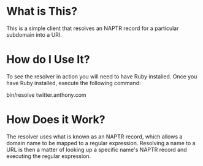 # What is This? #

This is a simple client that resolves an NAPTR record for a particular subdomain into a URI.

# How do I Use It? #

To see the resolver in action you will need to have Ruby installed. Once you have Ruby installed, execute the following command:

  bin/resolve twitter.anthony.com

# How Does it Work? #

The resolver uses what is known as an NAPTR record, which allows a domain name to be mapped to a regular expression. Resolving a name to a URL is then a matter of looking up a specific name's NAPTR record and executing the regular expression.
